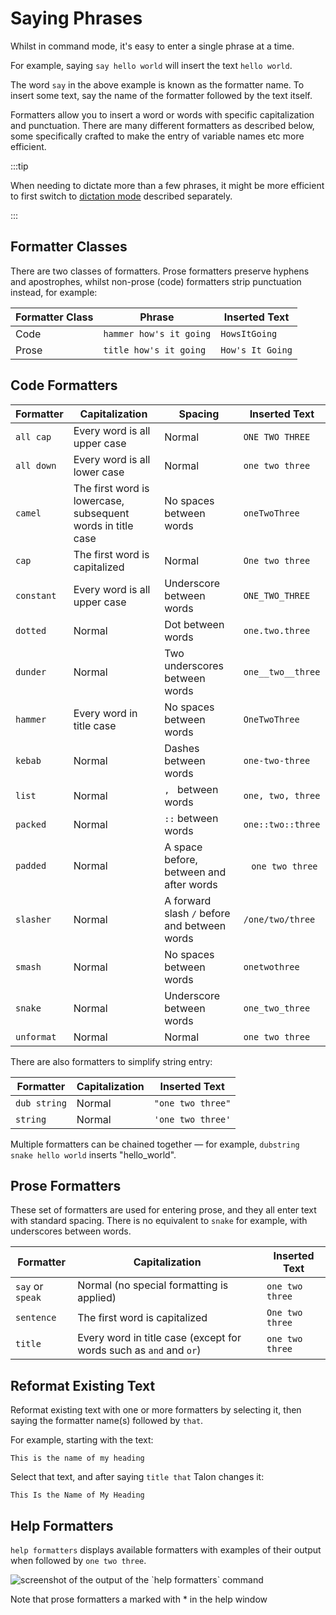 # Saying Phrases

Whilst in command mode, it's easy to enter a single phrase at a time.

For example, saying `say hello world` will insert the text `hello world`.

The word `say` in the above example is known as the formatter name. To insert some text, say the name of the formatter followed by the text itself.

Formatters allow you to insert a word or words with specific capitalization and punctuation. There are many different formatters as described below,
some specifically crafted to make the entry of variable names etc more efficient.




:::tip

When needing to dictate more than a few phrases, it might be more efficient to first switch to [dictation mode](../dictation_mode.md) described separately.

:::

## Formatter Classes

There are two classes of formatters. Prose formatters preserve hyphens and apostrophes, whilst non-prose (code) formatters strip punctuation instead, for example:

| Formatter Class | Phrase                  | Inserted Text    |
| -------------- | ----------------------- | ---------------- |
| Code           | `hammer how's it going` | `HowsItGoing`    |
| Prose          | `title how's it going`  | `How's It Going` |


## Code Formatters

| Formatter  | Capitalization                                              | Spacing                                      | Inserted Text     |
| ---------- | ----------------------------------------------------------- | -------------------------------------------- | ----------------- |
| `all cap`  | Every word is all upper case                                | Normal                                       | `ONE TWO THREE`     |
| `all down` | Every word is all lower case                                | Normal                                       | `one two three`     |
| `camel`    | The first word is lowercase, subsequent words in title case | No spaces between words                      | `oneTwoThree` |
| `cap`      | The first word is capitalized                               | Normal                      | `One two three`     |
| `constant` | Every word is all upper case                                | Underscore between words                     | `ONE_TWO_THREE` |
| `dotted`   | Normal                                                      | Dot between words                            | `one.two.three` |
| `dunder`   | Normal                                                      | Two underscores between words                | `one__two__three` |
| `hammer`   | Every word in title case                                    | No spaces between words                      | `OneTwoThree` |
| `kebab`    | Normal                                                      | Dashes between words                         | `one-two-three` |
| `list`     | Normal                                                      | `, ` between words                           | `one, two, three`   |
| `packed`   | Normal                                                      | `::` between words                           | `one::two::three` |
| `padded`   | Normal                                                      | A space before, between and after words      | ` ` `one two three` ` ` |
| `slasher`  | Normal                                                      | A forward slash `/` before and between words | `/one/two/three` |
| `smash`    | Normal                                                      | No spaces between words                      | `onetwothree` |
| `snake`    | Normal                                                      | Underscore between words                     | `one_two_three` |
| `unformat` | Normal                                                      | Normal                                       | `one two three`     |

There are also formatters to simplify string entry:

| Formatter    | Capitalization                                                     | Inserted Text   |
| ------------ | ------------------------------------------------------------------ | --------------- |
| `dub string` | Normal                                                             | `"one two three"` |
| `string`     | Normal                                                             | `'one two three'` |

Multiple formatters can be chained together — for example, `dubstring snake hello world` inserts "hello_world".



## Prose Formatters

These set of formatters are used for entering prose, and they all enter text with standard spacing.
There is no equivalent to `snake` for example, with underscores between words.


| Formatter        | Capitalization                            | Inserted Text   |
| ---------------- | ----------------------------------------- |--------------- |
| `say` or `speak` | Normal (no special formatting is applied) | `one two three`     |
| `sentence`       | The first word is capitalized             | `One two three`     |
| `title`          | Every word in title case (except for words such as `and` and `or`)   | `one two three`     |


## Reformat Existing Text

Reformat existing text with one or more formatters by selecting it, then saying the formatter name(s) followed by `that`. 

For example, starting with the text:
```
This is the name of my heading
```
Select that text, and after saying `title that` Talon changes it:
```
This Is the Name of My Heading
```

## Help Formatters

`help formatters` displays available formatters with examples of their output when followed by `one two three`.

<img src="/img/help_formatters.png/"
     alt="screenshot of the output of the `help formatters` command"
 />

Note that prose formatters a marked with \* in the help window

